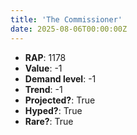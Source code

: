 ```yaml
---
title: 'The Commissioner'
date: 2025-08-06T00:00:00Z
---
```

- **RAP**: 1178
- **Value**: -1
- **Demand level**: -1
- **Trend**: -1
- **Projected?**: True
- **Hyped?**: True
- **Rare?**: True
